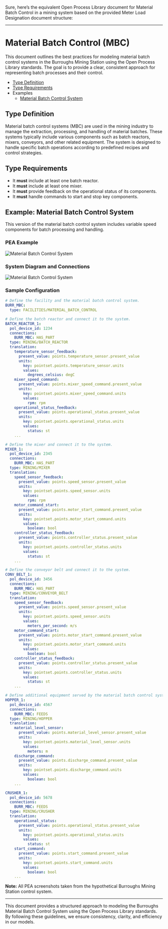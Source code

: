 Sure, here’s the equivalent Open Process Library document for Material Batch Control in a mining system based on the provided Meter Load Designation document structure:

---

# Material Batch Control (MBC)

This document outlines the best practices for modeling material batch control systems in the Burroughs Mining Station using the Open Process Library standards. The goal is to provide a clear, consistent approach for representing batch processes and their control.

- [Type Definition](#type-definition)
- [Type Requirements](#type-requirements)
- Examples
  * [Material Batch Control System](#example-material-batch-control-system)

## Type Definition
Material batch control systems (MBC) are used in the mining industry to manage the extraction, processing, and handling of material batches. These systems typically include various components such as batch reactors, mixers, conveyors, and other related equipment. The system is designed to handle specific batch operations according to predefined recipes and control strategies.

## Type Requirements
- It **must** include at least one batch reactor.
- It **must** include at least one mixer.
- It **must** provide feedback on the operational status of its components.
- It **must** handle commands to start and stop key components.

## Example: Material Batch Control System

This version of the material batch control system includes variable speed components for batch processing and handling.

### PEA Example
![Material Batch Control System](./figures/pea_screenshots/material_batch_control.png)

### System Diagram and Connections
![Material Batch Control System](./figures/system_diagrams/material_batch_control.png)

### Sample Configuration
```yaml
# Define the facility and the material batch control system.
BURR_MBC:
  type: FACILITIES/MATERIAL_BATCH_CONTROL

# Define the batch reactor and connect it to the system.
BATCH_REACTOR_1:
  pol_device_id: 1234
  connections:
    BURR_MBC: HAS_PART
  type: MINING/BATCH_REACTOR
  translation:
    temperature_sensor_feedback:
      present_value: points.temperature_sensor.present_value
      units:
        key: pointset.points.temperature_sensor.units
        values:
          degrees_celsius: degC
    mixer_speed_command:
      present_value: points.mixer_speed_command.present_value
      units:
        key: pointset.points.mixer_speed_command.units
        values:
          rpm: rpm
    operational_status_feedback:
      present_value: points.operational_status.present_value
      units:
        key: pointset.points.operational_status.units
        values:
          status: st
    ...

# Define the mixer and connect it to the system.
MIXER_1:
  pol_device_id: 2345
  connections:
    BURR_MBC: HAS_PART
  type: MINING/MIXER
  translation:
    speed_sensor_feedback:
      present_value: points.speed_sensor.present_value
      units:
        key: pointset.points.speed_sensor.units
        values:
          rpm: rpm
    motor_command_start:
      present_value: points.motor_start_command.present_value
      units:
        key: pointset.points.motor_start_command.units
        values:
          boolean: bool
    controller_status_feedback:
      present_value: points.controller_status.present_value
      units:
        key: pointset.points.controller_status.units
        values:
          status: st
    ...

# Define the conveyor belt and connect it to the system.
CONV_BELT_1:
  pol_device_id: 3456
  connections:
    BURR_MBC: HAS_PART
  type: MINING/CONVEYOR_BELT
  translation:
    speed_sensor_feedback:
      present_value: points.speed_sensor.present_value
      units:
        key: pointset.points.speed_sensor.units
        values:
          meters_per_second: m/s
    motor_command_start:
      present_value: points.motor_start_command.present_value
      units:
        key: pointset.points.motor_start_command.units
        values:
          boolean: bool
    controller_status_feedback:
      present_value: points.controller_status.present_value
      units:
        key: pointset.points.controller_status.units
        values:
          status: st
    ...

# Define additional equipment served by the material batch control system.
HOPPER_1:
  pol_device_id: 4567
  connections:
    BURR_MBC: FEEDS
  type: MINING/HOPPER
  translation:
    material_level_sensor:
      present_value: points.material_level_sensor.present_value
      units:
        key: pointset.points.material_level_sensor.units
        values:
          meters: m
    discharge_command:
      present_value: points.discharge_command.present_value
      units:
        key: pointset.points.discharge_command.units
        values:
          boolean: bool
    ...

CRUSHER_1:
  pol_device_id: 5678
  connections:
    BURR_MBC: FEEDS
  type: MINING/CRUSHER
  translation:
    operational_status:
      present_value: points.operational_status.present_value
      units:
        key: pointset.points.operational_status.units
        values:
          status: st
    start_command:
      present_value: points.start_command.present_value
      units:
        key: pointset.points.start_command.units
        values:
          boolean: bool
    ...

```

**Note:** All PEA screenshots taken from the hypothetical Burroughs Mining Station control system.

---

This document provides a structured approach to modeling the Burroughs Material Batch Control System using the Open Process Library standards. By following these guidelines, we ensure consistency, clarity, and efficiency in our models.